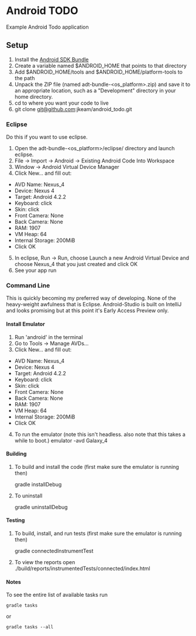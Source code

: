 # Android TODO
Example Android Todo application

## Setup
1.  Install the [Android SDK Bundle](http://developer.android.com/sdk/index.html "Android SDK Bundle")
2.  Create a variable named $ANDROID_HOME that points to that directory
3.  Add $ANDROID_HOME/tools and $ANDROID_HOME/platform-tools to the path
4.  Unpack the ZIP file (named adt-bundle-<os_platform>.zip) and save it to an appropriate location, such as a "Development" directory in your home directory.
5.  cd to where you want your code to live
6.  git clone git@github.com:jkeam/android_todo.git

### Eclipse
Do this if you want to use eclipse.

1.  Open the adt-bundle-<os_platform>/eclipse/ directory and launch eclipse.
2.  File -> Import -> Android -> Existing Android Code Into Workspace
3.  Window -> Android Virtual Device Manager 
4.  Click New... and fill out:
  *  AVD Name: Nexus_4
  *  Device: Nexus 4
  *  Target: Android 4.2.2
  *  Keyboard: click
  *  Skin: click
  *  Front Camera: None
  *  Back Camera: None
  *  RAM: 1907
  *  VM Heap: 64
  *  Internal Storage: 200MiB
  *  Click OK
5. In eclipse, Run -> Run, choose Launch a new Android Virtual Device and choose Nexus_4 that you just created and click OK
6. See your app run

### Command Line
This is quickly becoming my preferred way of developing.  None of the heavy-weight awfulness that is Eclipse.  Android-Studio is built on IntelliJ and looks promising but at this point it's Early Access Preview only.

#### Install Emulator
1.  Run 'android' in the terminal
2.  Go to Tools -> Manage AVDs... 
3.  Click New... and fill out:
  *  AVD Name: Nexus_4
  *  Device: Nexus 4
  *  Target: Android 4.2.2
  *  Keyboard: click
  *  Skin: click
  *  Front Camera: None
  *  Back Camera: None
  *  RAM: 1907
  *  VM Heap: 64
  *  Internal Storage: 200MiB
  *  Click OK
4.  To run the emulator (note this isn't headless.  also note that this takes a while to boot.) 
    emulator -avd Galaxy_4

#### Building
1. To build and install the code (first make sure the emulator is running then)

    gradle installDebug

2.  To uninstall 

    gradle uninstallDebug

#### Testing
1.  To build, install, and run tests (first make sure the emulator is running then)

    gradle connectedInstrumentTest

2.  To view the reports open ./build/reports/instrumentedTests/connected/index.html

#### Notes
To see the entire list of available tasks run

    gradle tasks 

or

    gradle tasks --all

